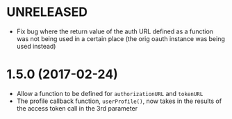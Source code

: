# UNRELEASED

  * Fix bug where the return value of the auth URL defined as a function was not being used in a certain place (the orig oauth instance was being used instead)

# 1.5.0 (2017-02-24)

  * Allow a function to be defined for `authorizationURL` and `tokenURL`
  * The profile callback function, `userProfile()`, now takes in the results of the access token call in the 3rd parameter


